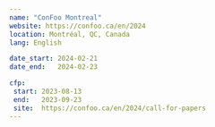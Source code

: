 ```yaml
---
name: "ConFoo Montreal"
website: https://confoo.ca/en/2024
location: Montréal, QC, Canada
lang: English

date_start: 2024-02-21
date_end:   2024-02-23

cfp:
 start: 2023-08-13
 end:   2023-09-23
 site:  https://confoo.ca/en/2024/call-for-papers
---
```


